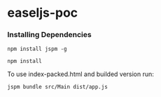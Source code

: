 # easeljs-poc

### Installing Dependencies 

```
npm install jspm -g
```


```
npm install
```

To use index-packed.html and builded version run:

```
jspm bundle src/Main dist/app.js
```
